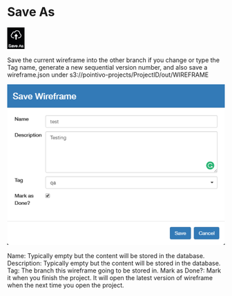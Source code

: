 # Save As

![](../.gitbook/assets/saveas.jpg)

Save the current wireframe into the other branch if you change or type the Tag name, generate a new sequential version number, and also save a wireframe.json under s3://pointivo-projects/ProjectID/out/WIREFRAME

![](../.gitbook/assets/save_as.png)

Name: Typically empty but the content will be stored in the database. Description: Typically empty but the content will be stored in the database. Tag: The branch this wireframe going to be stored in. Mark as Done?: Mark it when you finish the project. It will open the latest version of wireframe when the next time you open the project.

